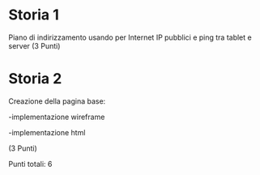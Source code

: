 # Storia 1
Piano di indirizzamento usando per Internet IP pubblici e ping tra tablet e server (3 Punti)

# Storia 2 
Creazione della pagina base: 

-implementazione wireframe 

-implementazione html 

(3 Punti)



Punti totali: 6
